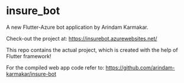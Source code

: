 # insure_bot

A new Flutter-Azure bot application by Arindam Karmakar.

Check-out the project at: https://insurebot.azurewebsites.net/

This repo contains the actual project, which is created with the help of Flutter framework!

For the compiled web app code refer to: https://github.com/arindam-karmakar/insure-bot
